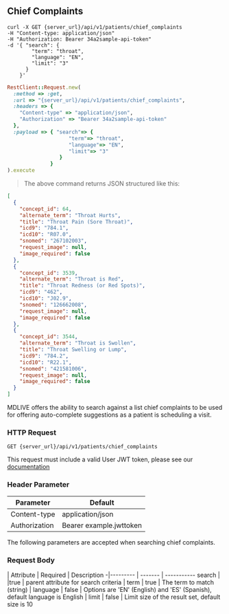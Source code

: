 ## Chief Complaints

```shell
curl -X GET {server_url}/api/v1/patients/chief_complaints
-H "Content-type: application/json"
-H "Authorization: Bearer 34a2sample-api-token"
-d '{ "search": {
        "term": "throat",
        "language": "EN",
        "limit": "3"
      }
    }'
```

```ruby
RestClient::Request.new(
  :method => :get,
  :url => "{server_url}/api/v1/patients/chief_complaints",
  :headers => {
    "Content-type" => "application/json",
    "Authorization" => "Bearer 34a2sample-api-token"
  },
  :payload => { "search"=> {
                    "term"=> "throat",
                    "language"=> "EN",
                    "limit"=> "3"
                 }
              }
).execute
```

> The above command returns JSON structured like this:

```json
[
  {
    "concept_id": 64,
    "alternate_term": "Throat Hurts",
    "title": "Throat Pain (Sore Throat)",
    "icd9": "784.1",
    "icd10": "R07.0",
    "snomed": "267102003",
    "request_image": null,
    "image_required": false
  },
  {
    "concept_id": 3539,
    "alternate_term": "Throat is Red",
    "title": "Throat Redness (or Red Spots)",
    "icd9": "462",
    "icd10": "J02.9",
    "snomed": "126662008",
    "request_image": null,
    "image_required": false
  },
  {
    "concept_id": 3544,
    "alternate_term": "Throat is Swollen",
    "title": "Throat Swelling or Lump",
    "icd9": "784.2",
    "icd10": "R22.1",
    "snomed": "421581006",
    "request_image": null,
    "image_required": false
  }
]
```
MDLIVE offers the ability to search against a list chief complaints to be used for offering auto-complete suggestions as a patient is scheduling a visit.

### HTTP Request

`GET {server_url}/api/v1/patients/chief_complaints`

This request must include a valid User JWT token, please see our [documentation](#user-tokens)

### Header Parameter

Parameter | Default
--------- | -------
Content-type | application/json
Authorization| Bearer example.jwttoken

The following parameters are accepted when searching chief complaints.

### Request Body

 | Attribute | Required | Description
-|--------- | -------  | -----------
search |  |true     | parent attribute for search criteria
 | term | true | The term to match (string)
 | language | false | Options are 'EN' (English) and 'ES' (Spanish), default language is English
 | limit | false | Limit size of the result set, default size is 10
